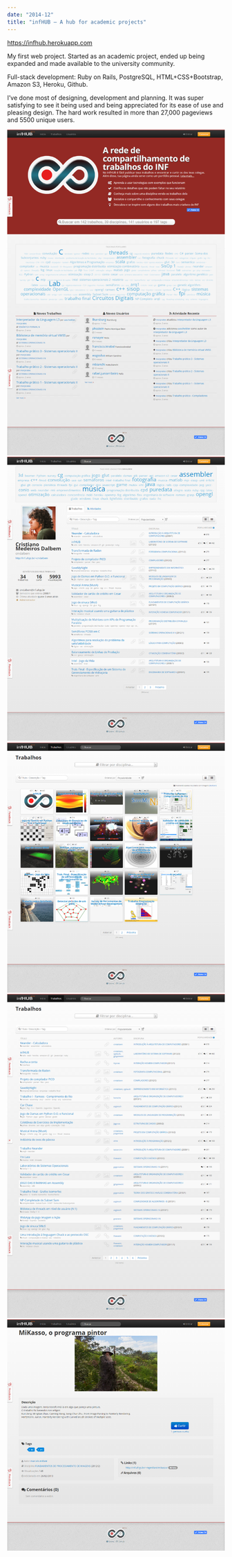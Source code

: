 ```yaml
---
date: "2014-12"
title: "infHUB – A hub for academic projects"
---
```


https://infhub.herokuapp.com


My first web project. Started as an academic project, ended up being expanded and made available to the university community.

Full-stack development: Ruby on Rails, PostgreSQL, HTML+CSS+Bootstrap, Amazon S3, Heroku, Github.

I’ve done most of designing, development and planning. It was super satisfying to see it being used and being appreciated for its ease of use and pleasing design. The hard work resulted in more than 27,000 pageviews and 5500 unique users.


![](./infhub1.png)
![](./infhub2.png)
![](./infhub3.png)
![](./infhub5.png) 
![](./infhub7.png)

